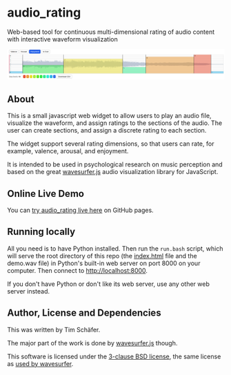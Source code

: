 # audio_rating
Web-based tool for continuous multi-dimensional rating of audio content with interactive waveform visualization



![Vis](./audio_rating.png?raw=true "Audio rating")

## About

This is a small javascript web widget to allow users to play an audio file, visualize the waveform, and assign ratings to the sections of the audio. The user can create sections, and assign a discrete rating to each section.

The widget support several rating dimensions, so that users can rate, for example, valence, arousal, and enjoyment.

It is intended to be used in psychological research on music perception and based on the great [wavesurfer.js](https://wavesurfer.xyz/) audio visualization library for JavaScript.


## Online Live Demo

You can [try audio_rating live here](https://dfsp-spirit.github.io/audio_rating/) on GitHub pages.


## Running locally

All you need is to have Python installed. Then run the `run.bash` script, which will serve the root directory of this repo (the [index.html](./index.html) file and the demo.wav file) in Python's built-in web server on port 8000 on your computer. Then connect to [http://localhost:8000](http://localhost:8000).

If you don't have Python or don't like its web server, use any other web server instead.


## Author, License and Dependencies

This was written by Tim Schäfer.

The major part of the work is done by [wavesurfer.js](https://wavesurfer.xyz/) though.

This software is licensed under the [3-clause BSD license](./LICENSE), the same license as [used by wavesurfer](https://github.com/katspaugh/wavesurfer.js/blob/main/LICENSE).




